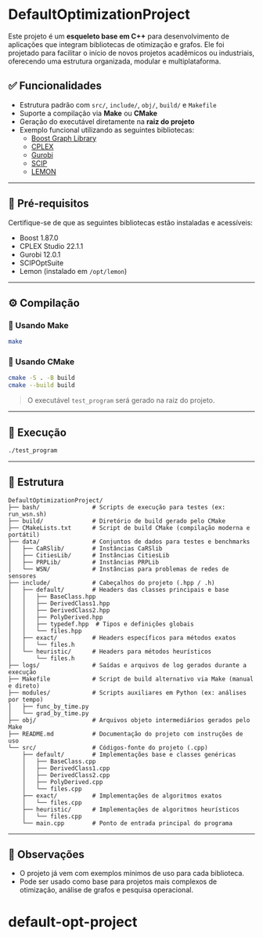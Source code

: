 
# DefaultOptimizationProject

Este projeto é um **esqueleto base em C++** para desenvolvimento de aplicações que integram bibliotecas de otimização e grafos. Ele foi projetado para facilitar o início de novos projetos acadêmicos ou industriais, oferecendo uma estrutura organizada, modular e multiplataforma.

## ✅ Funcionalidades

- Estrutura padrão com `src/`, `include/`, `obj/`, `build/` e `Makefile`
- Suporte a compilação via **Make** ou **CMake**
- Geração do executável diretamente na **raiz do projeto**
- Exemplo funcional utilizando as seguintes bibliotecas:
  - [Boost Graph Library](https://www.boost.org/)
  - [CPLEX](https://www.ibm.com/products/ilog-cplex-optimization-studio)
  - [Gurobi](https://www.gurobi.com/)
  - [SCIP](https://scipopt.org/)
  - [LEMON](https://lemon.cs.elte.hu/)

---

## 🧪 Pré-requisitos

Certifique-se de que as seguintes bibliotecas estão instaladas e acessíveis:

- Boost 1.87.0
- CPLEX Studio 22.1.1
- Gurobi 12.0.1
- SCIPOptSuite
- Lemon (instalado em `/opt/lemon`)

---

## ⚙️ Compilação

### 🔧 Usando Make

```bash
make
```

### 🔧 Usando CMake

```bash
cmake -S . -B build
cmake --build build
```

> O executável `test_program` será gerado na raiz do projeto.

---

## 🚀 Execução

```bash
./test_program
```

---

## 📁 Estrutura

```
DefaultOptimizationProject/
├── bash/               # Scripts de execução para testes (ex: run_wsn.sh)
├── build/              # Diretório de build gerado pelo CMake
├── CMakeLists.txt      # Script de build CMake (compilação moderna e portátil)
├── data/               # Conjuntos de dados para testes e benchmarks
│   ├── CaRSlib/        # Instâncias CaRSlib
│   ├── CitiesLib/      # Instâncias CitiesLib
│   ├── PRPLib/         # Instâncias PRPLib
│   └── WSN/            # Instâncias para problemas de redes de sensores
├── include/            # Cabeçalhos do projeto (.hpp / .h)
│   ├── default/        # Headers das classes principais e base
│   │   ├── BaseClass.hpp
│   │   ├── DerivedClass1.hpp
│   │   ├── DerivedClass2.hpp
│   │   ├── PolyDerived.hpp
│   │   ├── typedef.hpp  # Tipos e definições globais
│   │   └── files.hpp
│   ├── exact/          # Headers específicos para métodos exatos
│   │   └── files.h
│   └── heuristic/      # Headers para métodos heurísticos
│       └── files.h
├── logs/               # Saídas e arquivos de log gerados durante a execução
├── Makefile            # Script de build alternativo via Make (manual e direto)
├── modules/            # Scripts auxiliares em Python (ex: análises por tempo)
│   ├── func_by_time.py
│   └── grad_by_time.py
├── obj/                # Arquivos objeto intermediários gerados pelo Make
├── README.md           # Documentação do projeto com instruções de uso
└── src/                # Códigos-fonte do projeto (.cpp)
    ├── default/        # Implementações base e classes genéricas
    │   ├── BaseClass.cpp
    │   ├── DerivedClass1.cpp
    │   ├── DerivedClass2.cpp
    │   ├── PolyDerived.cpp
    │   └── files.cpp
    ├── exact/          # Implementações de algoritmos exatos
    │   └── files.cpp
    ├── heuristic/      # Implementações de algoritmos heurísticos
    │   └── files.cpp
    └── main.cpp        # Ponto de entrada principal do programa

```

---

## 📌 Observações

- O projeto já vem com exemplos mínimos de uso para cada biblioteca.
- Pode ser usado como base para projetos mais complexos de otimização, análise de grafos e pesquisa operacional.
# default-opt-project
